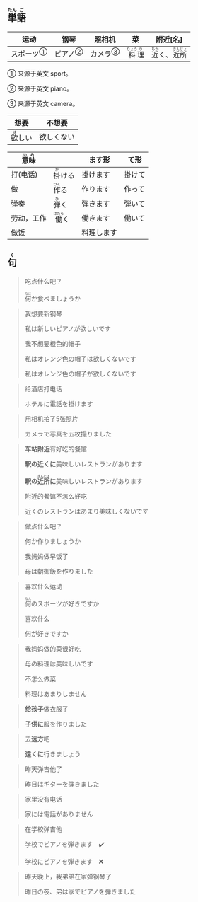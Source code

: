 ## <ruby>単<rt>たん</rt>語<rt>ご</rt></ruby>

| 运动                        | 钢琴                      | 照相机                    | 菜                                          | 附近[名]                                                     |
| --------------------------- | ------------------------- | ------------------------- | ------------------------------------------- | ------------------------------------------------------------ |
| <a>スポーツ</a><sup>①</sup> | <a>ピアノ</a><sup>②</sup> | <a>カメラ</a><sup>③</sup> | <ruby>料<rt>りょう</rt>理<rt>り</rt></ruby> | <ruby>近<rt>ちか</rt>く</ruby>、<ruby>近<rt>きん</rt>所<rt>じょ</rt></ruby> |

① 来源于英文 sport。

② 来源于英文 piano。

③ 来源于英文 camera。



| 想要                           | 不想要     |
| ------------------------------ | ---------- |
| <ruby>欲<rt>ほ</rt>しい</ruby> | 欲しくない |

| <ruby>意<rt>い</rt>味<rt>み</rt></ruby> |                                  | ます形     | て形   |
| --------------------------------------- | -------------------------------- | ---------- | ------ |
| 打(电话)                                | <ruby>掛<rt>か</rt>ける</ruby>   | 掛けます   | 掛けて |
| 做                                      | <ruby>作<rt>つく</rt>る</ruby>   | 作ります   | 作って |
| 弹奏                                    | <ruby>弾<rt>ひ</rt>く</ruby>     | 弾きます   | 弾いて |
| 劳动，工作                              | <ruby>働<rt>はたら</rt>く</ruby> | 働きます   | 働いて |
| 做饭                                    |                                  | 料理します |        |



## <ruby>句<rt>く</rt></ruby>

> 吃点什么吧？
> 
> <ruby>何<rt>なに</rt></ruby>か食べましょうか

> 我想要新钢琴
> 
> 私は新しいピアノが欲しいです
> 
> 我不想要橙色的帽子
> 
> 私はオレンジ色の帽子は欲しくないです
> 
> 私はオレンジ色の帽子が欲しくないです

> 给酒店打电话
> 
> ホテルに電話を掛けます

> 用相机拍了5张照片
> 
> カメラで写真を五枚撮りました

> **车站附近**有好吃的餐馆
>
> **駅の近くに**美味しいレストランがあります
>
> **駅の<ruby>近<rt>きん</rt>所<rt>じょ</rt></ruby>に**美味しいレストランがあります
>
> 附近的餐馆不怎么好吃
>
> 近くのレストランはあまり美味しくないです

> 做点什么吧？
> 
> 何か作りましょうか
> 
> 我妈妈做早饭了
> 
> 母は朝御飯を作りました

> 喜欢什么运动
> 
> <ruby>何<rt>なん</rt></ruby>のスポーツが好きですか
> 
> 喜欢什么
> 
> 何が好きですか

> 我妈妈做的菜很好吃
> 
> 母の料理は美味しいです
> 
> 不怎么做菜
> 
> 料理はあまりしません

> **给孩子**做衣服了
> 
> **子供に**服を作りました

> 去**远方**吧
> 
> **遠くに**行きましょう

> 昨天弹吉他了
> 
> 昨日はギターを弾きました

> 家里没有电话
> 
> 家には電話がありません

> 在学校弹吉他
> 
> 学校でピアノを弾きます　✔️
> 
> 学校にピアノを弾きます　❌

> 昨天晚上，我弟弟在家弹钢琴了
>
> 昨日の夜、弟は家でピアノを弾きました
